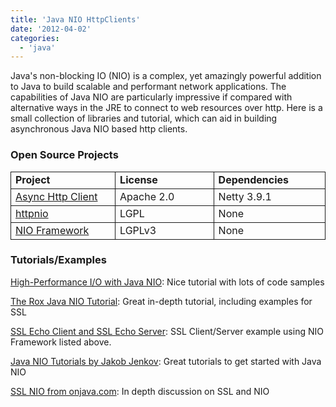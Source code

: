 ```yaml
---
title: 'Java NIO HttpClients'
date: '2012-04-02'
categories:
  - 'java'
---
```


Java's non-blocking IO (NIO) is a complex, yet amazingly powerful addition to Java to build scalable and performant network applications. The capabilities of Java NIO are particularly impressive if compared with alternative ways in the JRE to connect to web resources over http. Here is a small collection of libraries and tutorial, which can aid in building asynchronous Java NIO based http clients.

### Open Source Projects

<table style="border-collapse:collapse;" border="0"><colgroup><col style="width:213px;"> <col style="width:213px;"> <col style="width:213px;"></colgroup><tbody valign="top"><tr><td style="padding-left:7px;padding-right:7px;border:solid .5pt;"><strong>Project</strong></td><td style="padding-left:7px;padding-right:7px;border-top:solid .5pt;border-left:none;border-bottom:solid .5pt;border-right:solid .5pt;"><strong>License</strong></td><td style="padding-left:7px;padding-right:7px;border-top:solid .5pt;border-left:none;border-bottom:solid .5pt;border-right:solid .5pt;"><strong>Dependencies</strong></td></tr><tr><td style="padding-left:7px;padding-right:7px;border-top:none;border-left:solid .5pt;border-bottom:solid .5pt;border-right:solid .5pt;"><a href="https://github.com/sonatype/async-http-client">Async Http Client</a></td><td style="padding-left:7px;padding-right:7px;border-top:none;border-left:none;border-bottom:solid .5pt;border-right:solid .5pt;">Apache 2.0</td><td style="padding-left:7px;padding-right:7px;border-top:none;border-left:none;border-bottom:solid .5pt;border-right:solid .5pt;">Netty 3.9.1</td></tr><tr><td style="padding-left:7px;padding-right:7px;border-top:none;border-left:solid .5pt;border-bottom:solid .5pt;border-right:solid .5pt;"><a href="http://code.google.com/p/httpnio/">httpnio</a></td><td style="padding-left:7px;padding-right:7px;border-top:none;border-left:none;border-bottom:solid .5pt;border-right:solid .5pt;">LGPL</td><td style="padding-left:7px;padding-right:7px;border-top:none;border-left:none;border-bottom:solid .5pt;border-right:solid .5pt;">None</td></tr><tr><td style="padding-left:7px;padding-right:7px;border-top:none;border-left:solid .5pt;border-bottom:solid .5pt;border-right:solid .5pt;"><a href="http://nioframework.sourceforge.net/">NIO Framework</a></td><td style="padding-left:7px;padding-right:7px;border-top:none;border-left:none;border-bottom:solid .5pt;border-right:solid .5pt;">LGPLv3</td><td style="padding-left:7px;padding-right:7px;border-top:none;border-left:none;border-bottom:solid .5pt;border-right:solid .5pt;">None</td></tr></tbody></table>

### Tutorials/Examples

[High-Performance I/O with Java NIO](http://drdobbs.com/jvm/184406242): Nice tutorial with lots of code samples

[The Rox Java NIO Tutorial](http://rox-xmlrpc.sourceforge.net/niotut/): Great in-depth tutorial, including examples for SSL

[SSL Echo Client and SSL Echo Server](http://nioframework.sourceforge.net/?q=node/3): SSL Client/Server example using NIO Framework listed above.

[Java NIO Tutorials by Jakob Jenkov](http://tutorials.jenkov.com/java-nio/index.html): Great tutorials to get started with Java NIO

[SSL NIO from onjava.com](http://onjava.com/onjava/2004/11/03/ssl-nio.html): In depth discussion on SSL and NIO
